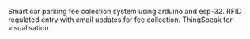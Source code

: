 Smart car parking fee colection system using arduino and esp-32. RFID regulated entry with email updates for fee collection. ThingSpeak for visualisation.
